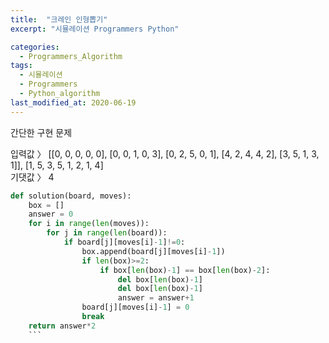 ```yaml
---
title:  "크레인 인형뽑기"
excerpt: "시뮬레이션 Programmers Python"

categories:
  - Programmers_Algorithm
tags:
  - 시뮬레이션
  - Programmers
  - Python_algorithm
last_modified_at: 2020-06-19
---
```

간단한 구현 문제

입력값 〉	[[0, 0, 0, 0, 0], [0, 0, 1, 0, 3], [0, 2, 5, 0, 1], [4, 2, 4, 4, 2], [3, 5, 1, 3, 1]], [1, 5, 3, 5, 1, 2, 1, 4]  
기댓값 〉	4
```python
def solution(board, moves):
    box = []
    answer = 0
    for i in range(len(moves)):
        for j in range(len(board)):
            if board[j][moves[i]-1]!=0:
                box.append(board[j][moves[i]-1])
                if len(box)>=2:
                    if box[len(box)-1] == box[len(box)-2]:
                        del box[len(box)-1]
                        del box[len(box)-1]
                        answer = answer+1
                board[j][moves[i]-1] = 0
                break
    return answer*2
    ```
